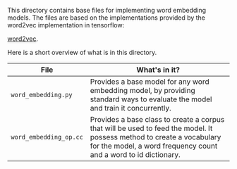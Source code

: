 This directory contains base files for implementing word embedding models. The
files are based on the implementations provided by the word2vec implementation
in tensorflow:

[word2vec](https://github.com/tensorflow/models/tree/master/tutorials/embedding).

Here is a short overview of what is in this directory.

File | What's in it?
--- | ---
`word_embedding.py` | Provides a base model for any word embedding model, by providing standard ways to evaluate the model and train it concurrently.
`word_embedding_op.cc` | Provides a base class to create a corpus that will be used to feed the model. It possess method to create a vocabulary for the model, a word frequency count and a word to id dictionary.
